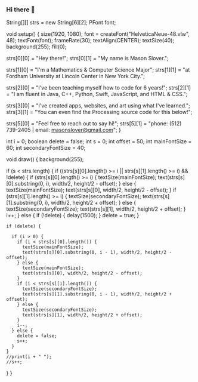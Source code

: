 ### Hi there 👋

<!--
**piyush0406/piyush0406** is a ✨ _special_ ✨ repository because its `README.md` (this file) appears on your GitHub profile.

Here are some ideas to get you started:

- 🔭 I’m currently working on ...
- 🌱 I’m currently learning ...
- 👯 I’m looking to collaborate on ...
- 🤔 I’m looking for help with ...
- 💬 Ask me about ...
- 📫 How to reach me: ...
- 😄 Pronouns: ...
- ⚡ Fun fact: ...
-->

String[][] strs = new String[6][2];
PFont font;

void setup() {
  size(1920, 1080);
  font = createFont("HelveticaNeue-48.vlw", 48);
  textFont(font);
  frameRate(30);
  textAlign(CENTER);
  textSize(40);
  background(255);
  fill(0);

  strs[0][0] = "Hey there!";
  strs[0][1] = "My name is Mason Slover.";

  strs[1][0] = "I'm a Mathematics & Computer Science Major";
  strs[1][1] = "at Fordham University at Lincoln Center in New York City.";

  strs[2][0] = "I've been teaching myself how to code for 6 years!";
  strs[2][1] = "I am fluent in Java, C++, Python, Swift, JavaScript, and HTML & CSS.";

  strs[3][0] = "I've created apps, websites, and art using what I've learned.";
  strs[3][1] = "You can even find the Processing source code for this below!";

  strs[5][0] = "Feel free to reach out to say hi!";
  strs[5][1] = "phone: (512) 739-2405 | email: masonslover@gmail.com";
}

int i = 0;
boolean delete = false;
int s = 0;
int offset = 50;
int mainFontSize = 60;
int secondaryFontSize = 40;


void draw() {
  background(255);

  if (s < strs.length) {
    if ((strs[s][0].length() >= i || strs[s][1].length() >= i) && !delete) {
      if (strs[s][0].length() >= i) {
        textSize(mainFontSize);
        text(strs[s][0].substring(0, i), width/2, height/2 - offset);
      } else {
        textSize(mainFontSize);
        text(strs[s][0], width/2, height/2 - offset);
      }
      if (strs[s][1].length() >= i) {
        textSize(secondaryFontSize);
        text(strs[s][1].substring(0, i), width/2, height/2 + offset);
      } else {
        textSize(secondaryFontSize);
        text(strs[s][1], width/2, height/2 + offset);
      }
      i++;
    } else {
      if (!delete) {
        delay(1500);
      }
      delete = true;
    }


    if (delete) {

      if (i > 0) {
        if (i < strs[s][0].length()) {
          textSize(mainFontSize);
          text(strs[s][0].substring(0, i - 1), width/2, height/2 - offset);
        } else {
          textSize(mainFontSize);
          text(strs[s][0], width/2, height/2 - offset);
        }
        if (i < strs[s][1].length()) {
          textSize(secondaryFontSize);
          text(strs[s][1].substring(0, i - 1), width/2, height/2 + offset);
        } else {
          textSize(secondaryFontSize);
          text(strs[s][1], width/2, height/2 + offset);
        }
        i--;
      } else {
        delete = false;
        s++;
      }
    }
    //print(i + " ");
    //s++;
  }
}
